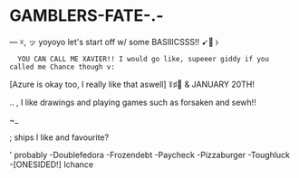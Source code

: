 # GAMBLERS-FATE-.-

— ☓, ッ yoyoyo let's start off w/ some BASIIICSSS!! ➹🎯 ⧽

      YOU CAN CALL ME XAVIER!! I would go like, supeeer giddy if you called me Chance though v: 
  [Azure is okay too, I really like that aswell] 
꒦♯🍰 & JANUARY 20TH! 

.. 
, I like drawings and playing games such as forsaken and sewh!! 

~_

; ships I like and favourite? 


' probably -Doublefedora -Frozendebt -Paycheck -Pizzaburger -Toughluck -[ONESIDED!] Ichance
